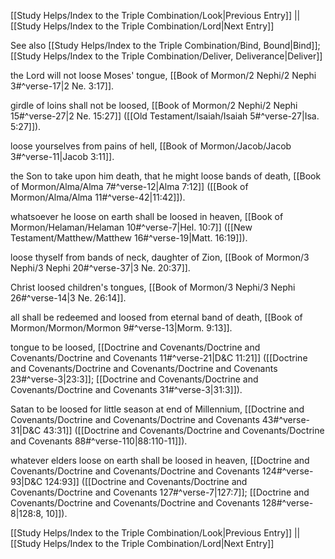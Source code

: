 [[Study Helps/Index to the Triple Combination/Look|Previous Entry]]  ||  [[Study Helps/Index to the Triple Combination/Lord|Next Entry]]

 See also [[Study Helps/Index to the Triple Combination/Bind, Bound|Bind]]; [[Study Helps/Index to the Triple Combination/Deliver, Deliverance|Deliver]]

 the Lord will not loose Moses' tongue, [[Book of Mormon/2 Nephi/2 Nephi 3#^verse-17|2 Ne. 3:17]].

 girdle of loins shall not be loosed, [[Book of Mormon/2 Nephi/2 Nephi 15#^verse-27|2 Ne. 15:27]] ([[Old Testament/Isaiah/Isaiah 5#^verse-27|Isa. 5:27]]).

 loose yourselves from pains of hell, [[Book of Mormon/Jacob/Jacob 3#^verse-11|Jacob 3:11]].

 the Son to take upon him death, that he might loose bands of death, [[Book of Mormon/Alma/Alma 7#^verse-12|Alma 7:12]] ([[Book of Mormon/Alma/Alma 11#^verse-42|11:42]]).

 whatsoever he loose on earth shall be loosed in heaven, [[Book of Mormon/Helaman/Helaman 10#^verse-7|Hel. 10:7]] ([[New Testament/Matthew/Matthew 16#^verse-19|Matt. 16:19]]).

 loose thyself from bands of neck, daughter of Zion, [[Book of Mormon/3 Nephi/3 Nephi 20#^verse-37|3 Ne. 20:37]].

 Christ loosed children's tongues, [[Book of Mormon/3 Nephi/3 Nephi 26#^verse-14|3 Ne. 26:14]].

 all shall be redeemed and loosed from eternal band of death, [[Book of Mormon/Mormon/Mormon 9#^verse-13|Morm. 9:13]].

 tongue to be loosed, [[Doctrine and Covenants/Doctrine and Covenants/Doctrine and Covenants 11#^verse-21|D&C 11:21]] ([[Doctrine and Covenants/Doctrine and Covenants/Doctrine and Covenants 23#^verse-3|23:3]]; [[Doctrine and Covenants/Doctrine and Covenants/Doctrine and Covenants 31#^verse-3|31:3]]).

 Satan to be loosed for little season at end of Millennium, [[Doctrine and Covenants/Doctrine and Covenants/Doctrine and Covenants 43#^verse-31|D&C 43:31]] ([[Doctrine and Covenants/Doctrine and Covenants/Doctrine and Covenants 88#^verse-110|88:110-11]]).

 whatever elders loose on earth shall be loosed in heaven, [[Doctrine and Covenants/Doctrine and Covenants/Doctrine and Covenants 124#^verse-93|D&C 124:93]] ([[Doctrine and Covenants/Doctrine and Covenants/Doctrine and Covenants 127#^verse-7|127:7]]; [[Doctrine and Covenants/Doctrine and Covenants/Doctrine and Covenants 128#^verse-8|128:8, 10]]).

[[Study Helps/Index to the Triple Combination/Look|Previous Entry]]  ||  [[Study Helps/Index to the Triple Combination/Lord|Next Entry]]